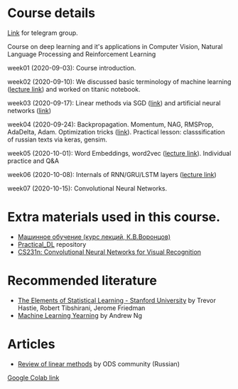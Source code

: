 # Course details

[Link](https://t.me/joinchat/Biuowhkctyk2_pnhE3G-Vw) for telegram group.

Course on deep learning and it's applications in Computer Vision, Natural Language Processing and Reinforcement Learning

week01 (2020-09-03): Course introduction. 

week02 (2020-09-10): We discussed basic terminology of machine learning ([lecture link](http://www.machinelearning.ru/wiki/images/f/fc/Voron-ML-Intro-slides.pdf)) and worked on titanic notebook. 

week03 (2020-09-17): Linear methods via SGD ([link](http://www.machinelearning.ru/wiki/images/5/53/Voron-ML-Lin-SG.pdf)) and artificial neural networks ([link](http://www.machinelearning.ru/wiki/images/3/38/Voron-ML-NeuralNets1-2018-slides.pdf))

week04 (2020-09-24): Backpropagation. Momentum, NAG, RMSProp, AdaDelta, Adam. Optimization tricks ([link](http://www.machinelearning.ru/wiki/images/3/38/Voron-ML-NeuralNets1-2018-slides.pdf)). Practical lesson: classsification of russian texts via keras, gensim.

week05 (2020-10-01): Word Embeddings, word2vec ([lecture link](https://github.com/broutonlab/deep-learning-course/blob/mmcs-2020-fall/week05-word_embeddings/Word%20embeddings.pdf)). Individual practice and Q&A

week06 (2020-10-08): Internals of RNN/GRU/LSTM layers ([lecture link](http://colah.github.io/posts/2015-08-Understanding-LSTMs/))

week07 (2020-10-15): Convolutional Neural Networks.


# Extra materials used in this course.
  - [Машинное обучение (курс лекций, К.В.Воронцов)](http://www.machinelearning.ru/wiki/index.php?title=%D0%9C%D0%B0%D1%88%D0%B8%D0%BD%D0%BD%D0%BE%D0%B5_%D0%BE%D0%B1%D1%83%D1%87%D0%B5%D0%BD%D0%B8%D0%B5_%28%D0%BA%D1%83%D1%80%D1%81_%D0%BB%D0%B5%D0%BA%D1%86%D0%B8%D0%B9%2C_%D0%9A.%D0%92.%D0%92%D0%BE%D1%80%D0%BE%D0%BD%D1%86%D0%BE%D0%B2%29)
 - [Practical_DL](https://github.com/yandexdataschool/Practical_DL) repository
 - [CS231n: Convolutional Neural Networks for Visual Recognition](http://cs231n.stanford.edu/syllabus.html)
  
# Recommended literature
 - [The Elements of Statistical Learning - Stanford University](https://web.stanford.edu/~hastie/ElemStatLearn//printings/ESLII_print10.pdf) by Trevor Hastie, Robert Tibshirani, Jerome Friedman
 - [Machine Learning Yearning](https://www.mlyearning.org/) by Andrew Ng
 
 
 # Articles
 - [Review of linear methods](https://habr.com/ru/company/ods/blog/323890/#1-lineynaya-regressiya) by ODS community (Russian)

[Google Colab link](https://colab.research.google.com/)
